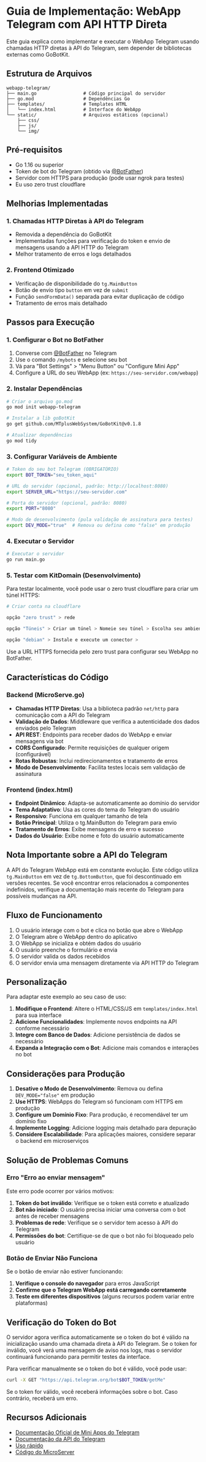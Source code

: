 # Guia de Implementação: WebApp Telegram com API HTTP Direta

Este guia explica como implementar e executar o WebApp Telegram usando chamadas HTTP diretas à API do Telegram, sem depender de bibliotecas externas como GoBotKit.

## Estrutura de Arquivos

```
webapp-telegram/
├── main.go                 # Código principal do servidor
├── go.mod                  # Dependências Go
├── templates/              # Templates HTML
│   └── index.html          # Interface do WebApp
└── static/                 # Arquivos estáticos (opcional)
    ├── css/
    ├── js/
    └── img/
```

## Pré-requisitos

- Go 1.16 ou superior
- Token de bot do Telegram (obtido via [@BotFather](https://t.me/BotFather))
- Servidor com HTTPS para produção (pode usar ngrok para testes)
- Eu uso zero trust cloudflare

## Melhorias Implementadas

### 1. Chamadas HTTP Diretas à API do Telegram
- Removida a dependência do GoBotKit
- Implementadas funções para verificação do token e envio de mensagens usando a API HTTP do Telegram
- Melhor tratamento de erros e logs detalhados

### 2. Frontend Otimizado
- Verificação de disponibilidade do `tg.MainButton`
- Botão de envio tipo `button` em vez de `submit`
- Função `sendFormData()` separada para evitar duplicação de código
- Tratamento de erros mais detalhado

## Passos para Execução

### 1. Configurar o Bot no BotFather

1. Converse com [@BotFather](https://t.me/BotFather) no Telegram
2. Use o comando `/mybots` e selecione seu bot
3. Vá para "Bot Settings" > "Menu Button" ou "Configure Mini App"
4. Configure a URL do seu WebApp (ex: `https://seu-servidor.com/webapp`)

### 2. Instalar Dependências

```bash
# Criar o arquivo go.mod
go mod init webapp-telegram

# Instalar a lib goBotKit
go get github.com/MTplusWebSystem/GoBotKit@v0.1.8

# Atualizar dependências
go mod tidy
```

### 3. Configurar Variáveis de Ambiente

```bash
# Token do seu bot Telegram (OBRIGATÓRIO)
export BOT_TOKEN="seu_token_aqui"

# URL do servidor (opcional, padrão: http://localhost:8080)
export SERVER_URL="https://seu-servidor.com"

# Porta do servidor (opcional, padrão: 8080)
export PORT="8080"

# Modo de desenvolvimento (pula validação de assinatura para testes)
export DEV_MODE="true"  # Remova ou defina como "false" em produção
```

### 4. Executar o Servidor

```bash
# Executar o servidor
go run main.go
```

### 5. Testar com KitDomain (Desenvolvimento)

Para testar localmente, você pode usar o zero trust cloudflare para criar um túnel HTTPS:

```bash
# Criar conta na cloudflare

opção "zero trust" > rede

opção "Túneis" > Criar um túnel > Nomeie seu túnel > Escolha seu ambiente 

opção "debian" > Instale e execute um conector >

```

Use a URL HTTPS fornecida pelo zero trust para configurar seu WebApp no BotFather.

## Características do Código

### Backend (MicroServe.go)

- **Chamadas HTTP Diretas**: Usa a biblioteca padrão `net/http` para comunicação com a API do Telegram
- **Validação de Dados**: Middleware que verifica a autenticidade dos dados enviados pelo Telegram
- **API REST**: Endpoints para receber dados do WebApp e enviar mensagens via bot
- **CORS Configurado**: Permite requisições de qualquer origem (configurável)
- **Rotas Robustas**: Inclui redirecionamentos e tratamento de erros
- **Modo de Desenvolvimento**: Facilita testes locais sem validação de assinatura

### Frontend (index.html)

- **Endpoint Dinâmico**: Adapta-se automaticamente ao domínio do servidor
- **Tema Adaptativo**: Usa as cores do tema do Telegram do usuário
- **Responsivo**: Funciona em qualquer tamanho de tela
- **Botão Principal**: Utiliza o tg.MainButton do Telegram para envio
- **Tratamento de Erros**: Exibe mensagens de erro e sucesso
- **Dados do Usuário**: Exibe nome e foto do usuário automaticamente

## Nota Importante sobre a API do Telegram

A API do Telegram WebApp está em constante evolução. Este código utiliza `tg.MainButton` em vez de `tg.BottomButton`, que foi descontinuado em versões recentes. Se você encontrar erros relacionados a componentes indefinidos, verifique a documentação mais recente do Telegram para possíveis mudanças na API.

## Fluxo de Funcionamento

1. O usuário interage com o bot e clica no botão que abre o WebApp
2. O Telegram abre o WebApp dentro do aplicativo
3. O WebApp se inicializa e obtém dados do usuário
4. O usuário preenche o formulário e envia
5. O servidor valida os dados recebidos
6. O servidor envia uma mensagem diretamente via API HTTP do Telegram


## Personalização

Para adaptar este exemplo ao seu caso de uso:

1. **Modifique o Frontend**: Altere o HTML/CSS/JS em `templates/index.html` para sua interface
2. **Adicione Funcionalidades**: Implemente novos endpoints na API conforme necessário
3. **Integre com Banco de Dados**: Adicione persistência de dados se necessário
4. **Expanda a Integração com o Bot**: Adicione mais comandos e interações no bot

## Considerações para Produção

1. **Desative o Modo de Desenvolvimento**: Remova ou defina `DEV_MODE="false"` em produção
2. **Use HTTPS**: WebApps do Telegram só funcionam com HTTPS em produção
3. **Configure um Domínio Fixo**: Para produção, é recomendável ter um domínio fixo
4. **Implemente Logging**: Adicione logging mais detalhado para depuração
5. **Considere Escalabilidade**: Para aplicações maiores, considere separar o backend em microserviços

## Solução de Problemas Comuns

### Erro "Erro ao enviar mensagem"

Este erro pode ocorrer por vários motivos:

1. **Token do bot inválido**: Verifique se o token está correto e atualizado
2. **Bot não iniciado**: O usuário precisa iniciar uma conversa com o bot antes de receber mensagens
3. **Problemas de rede**: Verifique se o servidor tem acesso à API do Telegram
4. **Permissões do bot**: Certifique-se de que o bot não foi bloqueado pelo usuário

### Botão de Enviar Não Funciona

Se o botão de enviar não estiver funcionando:

1. **Verifique o console do navegador** para erros JavaScript
2. **Confirme que o Telegram WebApp está carregando corretamente**
3. **Teste em diferentes dispositivos** (alguns recursos podem variar entre plataformas)

## Verificação do Token do Bot

O servidor agora verifica automaticamente se o token do bot é válido na inicialização usando uma chamada direta à API do Telegram. Se o token for inválido, você verá uma mensagem de aviso nos logs, mas o servidor continuará funcionando para permitir testes da interface.

Para verificar manualmente se o token do bot é válido, você pode usar:

```bash
curl -X GET "https://api.telegram.org/bot$BOT_TOKEN/getMe"
```

Se o token for válido, você receberá informações sobre o bot. Caso contrário, receberá um erro.

## Recursos Adicionais

- [Documentação Oficial de Mini Apps do Telegram](https://core.telegram.org/bots/webapps)
- [Documentação da API do Telegram](https://core.telegram.org/bots/api)
- [Uso rápido](https://github.com/MTplusWebSystem/GoBotKit/cmd/test_miniApp.go)
- [Código do MicroServer](https://github.com/MTplusWebSystem/GoBotKit/botkit/MicroServer.go)
